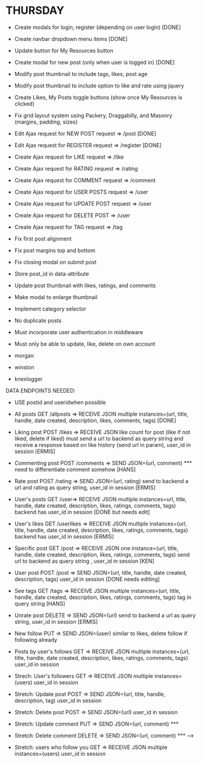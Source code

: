 THURSDAY
===========================================================
* Create modals for login, register (depending on user login) [DONE]
* Create navbar dropdown menu items [DONE]
* Update button for My Resources button
* Create modal for new post (only when user is logged in) [DONE]
* Modify post thumbnail to include tags, likes, post age
* Modify post thumbnail to include option to like and rate using jquery
* Create Likes, My Posts toggle buttons (show once My Resources is clicked)
* Fix grid layout system using Packery, Draggabilly, and Masonry (margins, padding, sizes)

* Edit Ajax request for NEW POST request => /post [DONE]
* Edit Ajax request for REGISTER request => /register [DONE]

* Create Ajax request for LIKE request => /like
* Create Ajax request for RATING request => /rating
* Create Ajax request for COMMENT request => /comment
* Create Ajax request for USER POSTS request => /user
* Create Ajax request for UPDATE POST request => /user
* Create Ajax request for DELETE POST => /user
* Create Ajax request for TAG request => /tag

* Fix first post alignment
* Fix post margins top and bottom
* Fix closing modal on submit post

* Store post_id in data-attribute
* Update post thumbnail with likes, ratings, and comments
* Make modal to enlarge thumbnail
* Implement category selector
* No duplicate posts
* Must incorporate user authentication in middleware
* Must only be able to update, like, delete on own account

* morgan
* winston
* knexlogger

DATA ENDPOINTS NEEDED:

* USE postid and useridwhen possible

* All posts GET /allposts => RECEIVE JSON multiple instances=(url, title, handle, date created, description, likes, comments, tags) [DONE]

* Liking post POST /likes => RECEIVE JSON like count for post (like if not liked, delete if liked) must send a url to backend as query string and receive a response based on like history (send url in param), user_id in session [ERMIS]

* Commenting post POST /comments => SEND JSON=(url, comment) *** need to differentiate comment somehow [HANS]

* Rate post POST /rating => SEND JSON=(url, rating) send to backend a url and rating as query string, user_id in session [ERMIS]

* User's posts GET /user=> RECEIVE JSON multiple instances=url, title, handle, date created, description, likes, ratings, comments, tags) backend has user_id in session [DONE but needs edit]

* User's likes GET /userlikes => RECEIVE JSON multiple instances=(url, title, handle, date created, description, likes, ratings, comments, tags) backend has user_id in session [ERMIS]

* Specific post GET /post => RECEIVE JSON one instance=(url, title, handle, date created, description, likes, ratings, comments, tags) send url to backend as query string , user_id in session [KEN]

* User post POST /post => SEND JSON=(url, title, handle, date created, description, tags) user_id in session [DONE needs editing]

* See tags GET /tags => RECEIVE JSON multiple instances=(url, title, handle, date created, description, likes, ratings, comments, tags) tag in query string [HANS]



* Unrate post DELETE => SEND JSON=(url) send to backend a url as query string, user_id in session [ERMIS]

* New follow PUT => SEND JSON=(user) similar to likes, delete follow if following already

* Posts by user's follows GET => RECEIVE JSON multiple instances=(url, title, handle, date created, description, likes, ratings, comments, tags) user_id in session

* Strech: User's followers GET => RECEIVE JSON multiple instances=(users) user_id in session

* Stretch: Update post POST => SEND JSON=(url, title, handle, description, tag) user_id in session

* Stretch: Delete post POST => SEND JSON=(url) user_id in session

* Stretch: Update comment PUT => SEND JSON=(url, comment) ***

* Stretch: Delete comment DELETE => SEND JSON=(url, comment) *** -->

* Stretch: users who follow you GET => RECEIVE JSON multiple instances=(users) user_id in session
